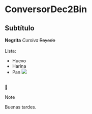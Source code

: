 # ConversorDec2Bin
## Subtítulo
**Negrita** *Cursiva* ~~Rayado~~ <br><br>
Lista:
- Huevo
- Harina
- Pan
![](https://i.redd.it/2v1ten5r20b61.jpg)

<br>🤡
> [!NOTE]
> Buenas tardes.
